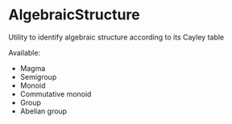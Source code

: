 # AlgebraicStructure
Utility to identify algebraic structure according to its Cayley table

Available:
- Magma
- Semigroup
- Monoid
- Commutative monoid
- Group
- Abelian group

